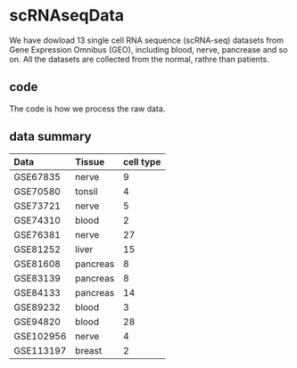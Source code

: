 
# scRNAseqData
We have dowload 13 single cell RNA sequence (scRNA-seq) datasets from Gene Expression Omnibus (GEO), including blood, nerve, pancrease and so on. All the datasets are collected from the normal, rathre than patients. 

## code
The code is how we process the raw data.

## data summary
| Data | Tissue | cell type |
| :------| :------ | :------ |
| GSE67835 | nerve | 9 |
| GSE70580 | tonsil | 4 |
| GSE73721 | nerve | 5 |
| GSE74310 | blood | 2 |
| GSE76381 | nerve | 27 |
| GSE81252 | liver | 15 |
| GSE81608 | pancreas | 8 |
| GSE83139 | pancreas | 8 |
| GSE84133 | pancreas | 14 |
| GSE89232 | blood | 3 |
| GSE94820 | blood | 28 |
| GSE102956 | nerve | 4 |
| GSE113197 | breast | 2 |
